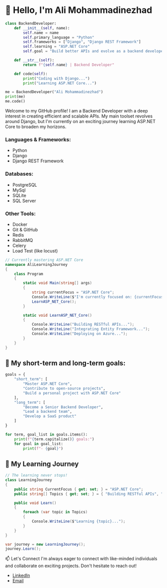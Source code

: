 # 👋 Hello, I'm Ali Mohammadinezhad

```python
class BackendDeveloper:
    def __init__(self, name):
        self.name = name
        self.primary_language = "Python"
        self.frameworks = ["Django", "Django REST Framework"]
        self.learning = "ASP.NET Core"
        self.goal = "Build better APIs and evolve as a backend developer"

    def __str__(self):
        return f"{self.name} | Backend Developer"

    def code(self):
        print("Coding with Django...")
        print("Learning ASP.NET Core...")

me = BackendDeveloper("Ali Mohammadinezhad")
print(me)
me.code()
```


Welcome to my GitHub profile! I am a Backend Developer with a deep interest in creating efficient and scalable APIs. My main toolset revolves around Django, but I'm currently on an exciting journey learning ASP.NET Core to broaden my horizons.




### Languages & Frameworks:
- Python
- Django
- Django REST Framework

### Databases:
- PostgreSQL
- MySql
- SQLite
- SQL Server

### Other Tools:
- Docker
- Git & GitHub
- Redis
- RabbitMQ
- Celery
- Load Test (like locust)
```C#
// Currently mastering ASP.NET Core
namespace AliLearningJourney
{
    class Program
    {
        static void Main(string[] args)
        {
            string currentFocus = "ASP.NET Core";
            Console.WriteLine($"I'm currently focused on: {currentFocus}");
            LearnASP_NET_Core();
        }

        static void LearnASP_NET_Core()
        {
            Console.WriteLine("Building RESTful APIs...");
            Console.WriteLine("Integrating Entity Framework...");
            Console.WriteLine("Deploying on Azure...");
        }
    }
}
```

## 🎯 My short-term and long-term goals:
```python
goals = {
    "short_term": [
        "Master ASP.NET Core",
        "Contribute to open-source projects",
        "Build a personal project with ASP.NET Core"
    ],
    "long_term": [
        "Become a Senior Backend Developer",
        "Lead a backend team",
        "Develop a SaaS product"
    ]
}

for term, goal_list in goals.items():
    print(f"{term.capitalize()} goals:")
    for goal in goal_list:
        print(f"- {goal}")

```

## 🌱 My Learning Journey
```C#
// The learning never stops!
class LearningJourney
{
    public string CurrentFocus { get; set; } = "ASP.NET Core";
    public string[] Topics { get; set; } = { "Building RESTful APIs", "Entity Framework Core", "Azure Deployment" };

    public void Learn()
    {
        foreach (var topic in Topics)
        {
            Console.WriteLine($"Learning {topic}...");
        }
    }
}

var journey = new LearningJourney();
journey.Learn();

```
📫 Let's Connect
I'm always eager to connect with like-minded individuals and collaborate on exciting projects. Don't hesitate to reach out!
<ul><li><a href="https://www.linkedin.com/in/ali-mohammadinezhad-777821216?utm_source=share&utm_campaign=share_via&utm_content=profile&utm_medium=android_app">LinkedIn</a></li><li><a href="mailto:alimn1382@gmail.com">Email</a></li></ul>
